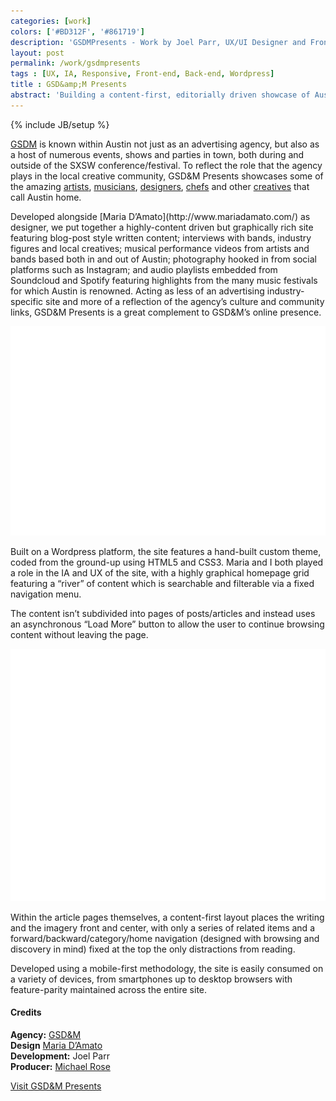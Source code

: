 ```yaml
---
categories: [work]
colors: ['#BD312F', '#861719']
description: 'GSDMPresents - Work by Joel Parr, UX/UI Designer and Front-end Developer in Austin, TX.'
layout: post
permalink: /work/gsdmpresents
tags : [UX, IA, Responsive, Front-end, Back-end, Wordpress]
title : GSD&amp;M Presents
abstract: 'Building a content-first, editorially driven showcase of Austin’s creative class.'
---
```

{% include JB/setup %}

[GSDM](http://www.gsdm.com/) is known within Austin not just as an advertising agency, but also as a host of numerous events, shows and parties in town, both during and outside of the SXSW conference/festival. To reflect the role that the agency plays in the local creative community, GSD&amp;M Presents showcases some of the amazing [artists](http://www.gsdmpresents.com/cat/art-and-design), [musicians](http://www.gsdmpresents.com/cat/music), [designers](http://www.gsdmpresents.com/cat/art-and-design), [chefs](http://www.gsdmpresents.com/cat/food-and-drink) and other [creatives](http://www.gsdmpresents.com/) that call Austin home.

<div class="multi-col" markdown="1">
Developed alongside [Maria D’Amato](http://www.mariadamato.com/) as designer, we put together a highly-content driven but graphically rich site featuring blog-post style written content; interviews with bands, industry figures and local creatives; musical performance videos from artists and bands based both in and out of Austin; photography hooked in from social platforms such as Instagram; and audio playlists embedded from Soundcloud and Spotify featuring highlights from the many music festivals for which Austin is renowned. Acting as less of an advertising industry-specific site and more of a reflection of the agency’s culture and community links, GSD&amp;M Presents is a great complement to GSD&amp;M’s online presence.
</div>

<img alt="Screenshot of gsdmpresents.com on mobile devices" class="ll" 
	src="/assets/img/work/ss-mobile-ph.png" data-src="/assets/img/work/gsdmpresents-ss-mobile.png" />

Built on a Wordpress platform, the site features a hand-built custom theme, coded from the ground-up using HTML5 and CSS3. Maria and I both played a role in the IA and UX of the site, with a highly graphical homepage grid featuring a “river” of content which is searchable and filterable via a fixed navigation menu. 

The content isn’t subdivided into pages of posts/articles and instead uses an asynchronous “Load More” button to allow the user to continue browsing content without leaving the page. 

<img alt="Screenshot of gsdmpresents.com on large screen" class="ll" 
	src="/assets/img/work/ss-monitor-ph.png" data-src="/assets/img/work/gsdmpresents-ss-monitor.png" />

Within the article pages themselves, a content-first layout places the writing and the imagery front and center, with only a series of related items and a forward/backward/category/home navigation (designed with browsing and discovery in mind) fixed at the top the only distractions from reading.

Developed using a mobile-first methodology, the site is easily consumed on a variety of devices, from smartphones up to desktop browsers with feature-parity maintained across the entire site.

#### Credits
**Agency:** [GSD&amp;M](http://www.gsdm.com/)  
**Design** [Maria D’Amato](http://www.mariadamato.com/)  
**Development:** Joel Parr  
**Producer:** [Michael Rose](http://mrosedigital.tumblr.com/)

<a class="cta" href="http://gsdmpresents.com" target="_blank" title="Visit gsdmpresents.com in a new window">
	Visit GSD&amp;M Presents</a>